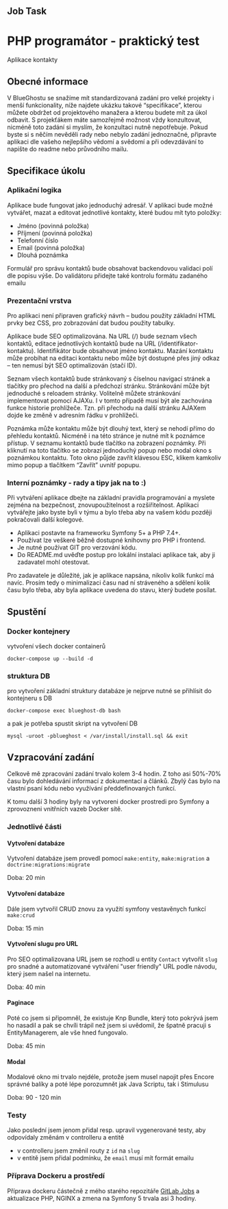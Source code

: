 Job Task
---

# PHP programátor - praktický test

Aplikace kontakty

## Obecné informace

V BlueGhostu se snažíme mít standardizovaná zadání pro velké projekty i menší funkcionality,
níže najdete ukázku takové “specifikace”, kterou můžete obdržet od projektového manažera a
kterou budete mít za úkol odbavit. S projekťákem máte samozřejmě možnost vždy konzultovat,
nicméně toto zadání si myslím, že konzultaci nutně nepotřebuje. Pokud byste si s něčím nevěděli
rady nebo nebylo zadání jednoznačné, připravte aplikaci dle vašeho nejlepšího vědomí a
svědomí a při odevzdávání to napište do readme nebo průvodního mailu.

## Specifikace úkolu

### Aplikační logika

Aplikace bude fungovat jako jednoduchý adresář. V aplikaci bude možné vytvářet, mazat a
editovat jednotlivé kontakty, které budou mít tyto položky:

- Jméno (povinná položka)
- Příjmení (povinná položka)
- Telefonní číslo
- Email (povinná položka)
- Dlouhá poznámka

Formulář pro správu kontaktů bude obsahovat backendovou validaci polí dle popisu výše. Do
validátoru přidejte také kontrolu formátu zadaného emailu

### Prezentační vrstva

Pro aplikaci není připraven grafický návrh – budou použity základní HTML prvky bez CSS, pro
zobrazování dat budou použity tabulky.

Aplikace bude SEO optimalizována. Na URL (/) bude seznam všech kontaktů, editace jednotlivých
kontaktů bude na URL (/identifikator-kontaktu). Identifikátor bude obsahovat jméno kontaktu.
Mazání kontaktu může probíhat na editaci kontaktu nebo může být dostupné přes jiný odkaz –
ten nemusí být SEO optimalizován (stačí ID).

Seznam všech kontaktů bude stránkovaný s číselnou navigací stránek a tlačítky pro přechod na
další a předchozí stránku. Stránkování může být jednoduché s reloadem stránky. Volitelně
můžete stránkování implementovat pomocí AJAXu. I v tomto případě musí být ale zachována
funkce historie prohlížeče. Tzn. při přechodu na další stránku AJAXem dojde ke změně v
adresním řádku v prohlížeči.

Poznámka může kontaktu může být dlouhý text, který se nehodí přímo do přehledu kontaktů.
Nicméně i na této stránce je nutné mít k poznámce přístup. V seznamu kontaktů bude tlačítko na
zobrazení poznámky. Při kliknutí na toto tlačítko se zobrazí jednoduchý popup nebo modal okno
s poznámkou kontaktu. Toto okno půjde zavřít klávesou ESC, klikem kamkoliv mimo popup a
tlačítkem “Zavřít” uvnitř popupu.

### Interní poznámky - rady a tipy jak na to :)

Při vytváření aplikace dbejte na základní pravidla programování a myslete zejména na
bezpečnost, znovupoužitelnost a rozšiřitelnost. Aplikaci vytvářejte jako byste byli v týmu a bylo
třeba aby na vašem kódu později pokračovali další kolegové.

- Aplikaci postavte na frameworku Symfony 5+ a PHP 7.4+.
- Používat lze veškeré běžně dostupné knihovny pro PHP i frontend.
- Je nutné používat GIT pro verzování kódu.
- Do README.md uvěďte postup pro lokální instalaci aplikace tak, aby ji zadavatel mohl
otestovat.

Pro zadavatele je důležité, jak je aplikace napsána, nikoliv kolik funkcí má navíc. Prosím tedy o
minimalizaci času nad ní stráveného a sdělení kolik času bylo třeba, aby byla aplikace uvedena
do stavu, který budete posílat.

## Spustění
### Docker kontejnery
vytvoření všech docker containerů
```
docker-compose up --build -d
```
### struktura DB 
pro vytvoření základní struktury databáze je nejprve nutné se přihlísit do kontejneru s DB
```
docker-compose exec blueghost-db bash
```
a pak je potřeba spustit skript na vytvoření DB
```
mysql -uroot -pblueghost < /var/install/install.sql && exit
```

## Vzpracování zadání
Celkově mě zpracování zadání trvalo kolem 3-4 hodin. Z toho asi 50%-70% času bylo dohledávání informací z dokumentací a článků. Zbylý čas bylo na vlastní psaní kódu nebo využívání předdefinovaných funkcí.

K tomu další 3 hodiny byly na vytvoreni docker prostredi pro Symfony a zprovozneni vnitřních vazeb Docker sítě.

### Jednotlivé části
#### Vytvoření databáze
Vytvoření databáze jsem provedl pomocí `make:entity`, `make:migration` a `doctrine:migrations:migrate`

Doba: 20 min

#### Vytvoření databáze
Dále jsem vytvořil CRUD znovu za využití symfony vestavěnych funkcí `make:crud`

Doba: 15 min
#### Vytvoření slugu pro URL
Pro SEO optimalizovana URL jsem se rozhodl u entity `Contact` vytvořit `slug` pro snadné a automatizované vytváření "user friendly" URL podle návodu, který jsem našel na internetu.

Doba: 40 min

#### Paginace
Poté co jsem si připomněl, že existuje Knp Bundle, který toto pokrývá jsem ho nasadil a pak se chvíli trápil než jsem si uvědomil, že špatně pracuji s EntityManagerem, ale vše hned fungovalo.

Doba: 45 min
#### Modal
Modalové okno mi trvalo nejdéle, protože jsem musel napojit přes Encore správné balíky a poté lépe porozumnět jak Java Scriptu, tak i Stimulusu

Doba: 90 - 120 min

### Testy

Jako poslední jsem jenom přidal resp. upravil vygenerované testy, aby odpovídaly změnám v controlleru a entitě 

- v controlleru jsem změnil routy z `id` na `slug`
- v entitě jsem přidal podmínku, že `email` musí mít formát emailu

### Příprava Dockeru a prostředí
Příprava dockeru částečně z mého starého repozitáře [GitLab Jobs](https://gitlab.com/lamaweb-job/ulozto) a aktualizace PHP, NGINX a zmena na Symfony 5 trvala asi 3 hodiny.